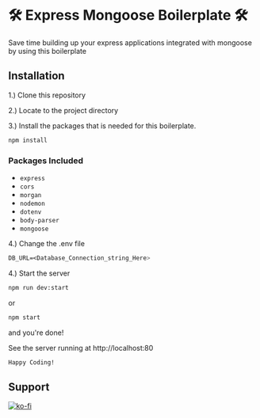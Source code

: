 # 🛠 Express Mongoose Boilerplate 🛠
Save time building up your express applications integrated with mongoose by using this boilerplate

## Installation

1.) Clone this repository

2.) Locate to the project directory

3.) Install the packages that is needed for this boilerplate.
```bash
npm install
```
### Packages Included
- `express`
- `cors`
- `morgan`
- `nodemon`
- `dotenv`
- `body-parser`
- `mongoose`

4.) Change the .env file
```css
DB_URL=<Database_Connection_string_Here>
```

4.) Start the server
```bash
npm run dev:start
```
or
```bash
npm start
```
and you're done!

See the server running at http://localhost:80

```css
Happy Coding!
```

## Support
[![ko-fi](https://www.ko-fi.com/img/githubbutton_sm.svg)](https://ko-fi.com/F1F31TZ6U)